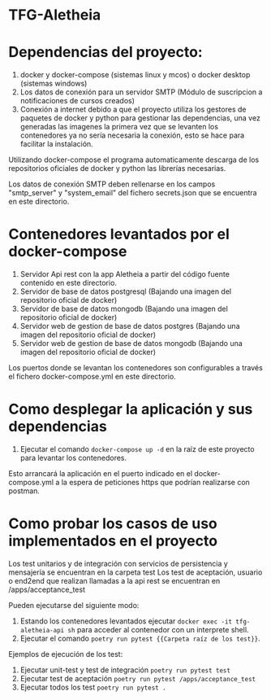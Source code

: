 # TFG-Aletheia

# Dependencias del proyecto:
1. docker y docker-compose (sistemas linux y mcos) o docker desktop (sistemas windows)
2. Los datos de conexión para un servidor SMTP (Módulo de suscripcion a notificaciones de cursos creados)
3. Conexión a internet debido a que el proyecto utiliza los gestores de paquetes de docker y python para gestionar las dependencias, una vez generadas las imagenes la primera vez que se levanten los contenedores ya no sería necesaria la conexión, esto se hace para facilitar la instalación.

Utilizando docker-compose el programa automaticamente descarga de los repositorios oficiales de docker y python las librerías necesarias.

Los datos de conexión SMTP deben rellenarse en los campos "smtp_server" y "system_email" del fichero secrets.json que se encuentra en este directorio.


# Contenedores levantados por el docker-compose
1. Servidor Api rest con la app Aletheia a partir del código fuente contenido en este directorio.
2. Servidor de base de datos postgresql (Bajando una imagen del repositorio oficial de docker)
3. Servidor de base de datos mongodb (Bajando una imagen del repositorio oficial de docker)
4. Servidor web de gestion de base de datos postgres (Bajando una imagen del repositorio oficial de docker)
5. Servidor web de gestion de base de datos mongodb (Bajando una imagen del repositorio oficial de docker)

Los puertos donde se levantan los contenedores son configurables a través el fichero docker-compose.yml en este directorio.


# Como desplegar la aplicación y sus dependencias
1. Ejecutar el comando ```docker-compose up -d``` en la raíz de este proyecto para levantar los contenedores.

Esto arrancará la aplicación en el puerto indicado en el docker-compose.yml a la espera de peticiones https que podrían realizarse con postman.

# Como probar los casos de uso implementados en el proyecto
Los test unitarios y de integración con servicios de persistencia y mensajería se encuentran en la carpeta test
Los test de aceptación, usuario o end2end que realizan llamadas a la api rest se encuentran en /apps/acceptance_test

Pueden ejecutarse del siguiente modo:

1. Estando los contenedores levantados ejecutar ```docker exec -it tfg-aletheia-api sh``` para acceder al contenedor con un interprete shell.
2. Ejecutar el comando ```poetry run pytest {{Carpeta raíz de los test}}```.

Ejemplos de ejecución de los test:
1. Ejecutar unit-test y test de integración ```poetry run pytest test```
2. Ejecutar test de aceptación ```poetry run pytest /apps/acceptance_test```
3. Ejecutar todos los test ```poetry run pytest .```